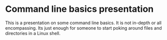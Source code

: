 # Command line basics presentation
This is a presentation on some command line basics. It is not in-depth or all encompassing. Its just enough for someone to start poking around files and directories in a Linux shell. 
